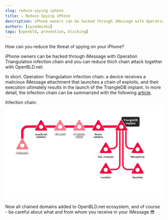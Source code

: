 ```yaml
---
slug: reduce-spying-iphone
title: ↘ Reduce Spying iPhone
description: iPhone owners can be hacked through iMessage with Operation Triangulation infection chain and you can reduce thich chain attack together with OpenBLD.net.
authors: [sysadminkz]
tags: [openbld, prevention, blocking]
---
```


How can you reduce the threat of spying on your iPhone?

iPhone owners can be hacked through iMessage with Operation Triangulation infection chain and you can reduce thich chain attack together with OpenBLD.net.

In short. Operation Triangulation infection chain: a device receives a malicious iMessage attachment that launches a chain of exploits, and their execution ultimately results in the launch of the TriangleDB implant. In more detail, the infection chain can be summarized with the following [article](https://securelist.com/triangulation-validators-modules/110847/).

Infection chain:
![Operation Triangulation infection chain](figure-spying-ipfones.jpg)

Now all chained domains added to OpenBLD.net ecosystem, and of course - be careful about what and from whom you receive in your iMessage 😎
